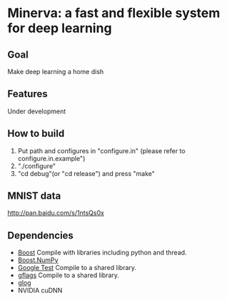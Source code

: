 # Minerva: a fast and flexible system for deep learning

## Goal
Make deep learning a home dish

## Features
Under development

## How to build
1. Put path and configures in "configure.in" (please refer to configure.in.example")
2. "./configure"
3. "cd debug"(or "cd release") and press "make"

## MNIST data

http://pan.baidu.com/s/1ntsQs0x

## Dependencies

* [Boost](http://www.boost.org/)
  Compile with libraries including python and thread.
* [Boost.NumPy](https://github.com/ndarray/Boost.NumPy)
* [Google Test](https://code.google.com/p/googletest/)
  Compile to a shared library.
* [gflags](https://code.google.com/p/gflags/)
  Compile to a shared library.
* [glog](https://code.google.com/p/google-glog/)
* NVIDIA cuDNN
